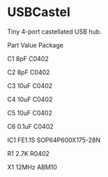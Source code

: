 # USBCastel
Tiny 4-port castellated USB hub.


Part	Value	  Package

C1	  8pF	    C0402

C2	  8pF	    C0402

C3	  10uF	  C0402

C4	  10uF	  C0402

C5	  10uF	  C0402

C6	  0.1uF	  C0402

IC1	  FE1.1S	SOP64P600X175-28N

R1	  2.7K	  R0402

X1	  12MHz	  ABM10

